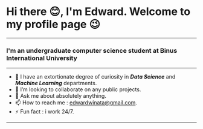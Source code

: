 # Hi there :blush:, I'm Edward. Welcome to my profile page :wink:
<hr>

### I'm an undergraduate computer science student at Binus International University
<hr>

- 🌱 I have an extortionate degree of curiosity in ***Data Science*** and ***Machine Learning*** departments. 
- 👯 I’m looking to collaborate on any public projects.
- 💬 Ask me about absolutely anything.
- 📫 How to reach me : [edwardwinata@gmail.com](https://www.google.com/gmail/about/).
- ⚡ Fun fact : i work 24/7.
<hr>
